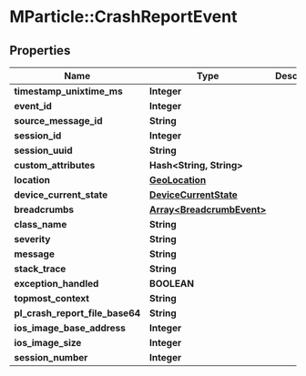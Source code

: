 # MParticle::CrashReportEvent

## Properties
Name | Type | Description | Notes
------------ | ------------- | ------------- | -------------
**timestamp_unixtime_ms** | **Integer** |  | [optional] 
**event_id** | **Integer** |  | [optional] 
**source_message_id** | **String** |  | [optional] 
**session_id** | **Integer** |  | [optional] 
**session_uuid** | **String** |  | [optional] 
**custom_attributes** | **Hash&lt;String, String&gt;** |  | [optional] 
**location** | [**GeoLocation**](GeoLocation.md) |  | [optional] 
**device_current_state** | [**DeviceCurrentState**](DeviceCurrentState.md) |  | [optional] 
**breadcrumbs** | [**Array&lt;BreadcrumbEvent&gt;**](BreadcrumbEvent.md) |  | [optional] 
**class_name** | **String** |  | 
**severity** | **String** |  | [optional] 
**message** | **String** |  | 
**stack_trace** | **String** |  | 
**exception_handled** | **BOOLEAN** |  | 
**topmost_context** | **String** |  | [optional] 
**pl_crash_report_file_base64** | **String** |  | [optional] 
**ios_image_base_address** | **Integer** |  | [optional] 
**ios_image_size** | **Integer** |  | [optional] 
**session_number** | **Integer** |  | [optional] 


